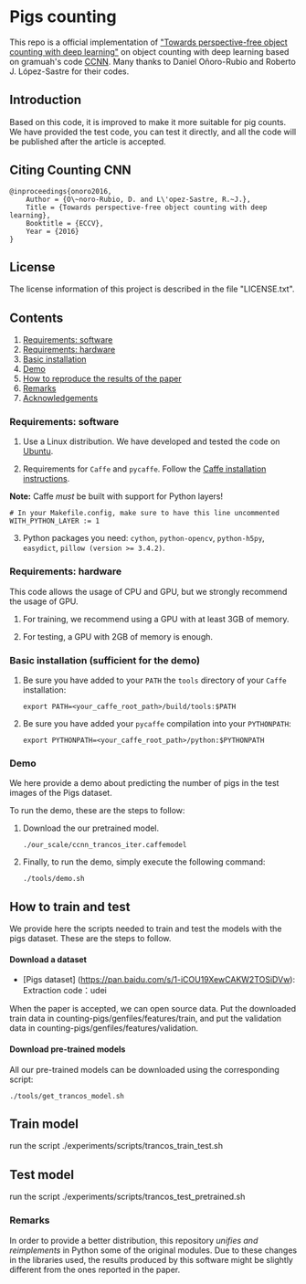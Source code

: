 # Pigs counting

This repo is a official implementation of ["Towards perspective-free object counting with deep learning"](http://agamenon.tsc.uah.es/Investigacion/gram/publications/eccv2016-onoro.pdf) on object counting with deep learning based on gramuah's code [CCNN](https://github.com/gramuah/ccnn).
Many thanks to  Daniel Oñoro-Rubio and Roberto J. López-Sastre for their codes.

## Introduction

Based on this code, it is improved to make it more suitable for pig counts.
We have provided the test code, you can test it directly, and all the code will be published after the article is accepted.

## Citing Counting CNN

```
@inproceedings{onoro2016,
    Author = {O\~noro-Rubio, D. and L\'opez-Sastre, R.~J.},
    Title = {Towards perspective-free object counting with deep learning},
    Booktitle = {ECCV},
    Year = {2016}
}
```

## License
The license information of this project is described in the file "LICENSE.txt".

## Contents
1. [Requirements: software](#requirements-software)
2. [Requirements: hardware](#requirements-hardware)
3. [Basic installation](#basic-installation-sufficient-for-the-demo)
4. [Demo](#demo)
5. [How to reproduce the results of the paper](#how-to-reproduce-the-results-of-the-paper)
6. [Remarks](#remarks)
7. [Acknowledgements](#acknowledgements)

### Requirements: software

1. Use a Linux distribution. We have developed and tested the code on [Ubuntu](http://www.ubuntu.com/).


2. Requirements for `Caffe` and `pycaffe`. Follow the [Caffe installation instructions](http://caffe.berkeleyvision.org/installation.html).

  **Note:** Caffe *must* be built with support for Python layers!

  ```make
  # In your Makefile.config, make sure to have this line uncommented
  WITH_PYTHON_LAYER := 1
  ```

3. Python packages you need: `cython`, `python-opencv`, `python-h5py`, `easydict`, `pillow (version >= 3.4.2)`.


### Requirements: hardware

This code allows the usage of CPU and GPU, but we strongly recommend the usage of GPU.

1. For training, we recommend using a GPU with at least 3GB of memory.

2. For testing, a GPU with 2GB of memory is enough.

### Basic installation (sufficient for the demo)

1. Be sure you have added to your `PATH` the `tools` directory of your `Caffe` installation:

    ```Shell
    export PATH=<your_caffe_root_path>/build/tools:$PATH
    ```
    
2. Be sure you have added your `pycaffe` compilation into your `PYTHONPATH`:
    
    ```Shell
    export PYTHONPATH=<your_caffe_root_path>/python:$PYTHONPATH
    ```
### Demo

We here provide a demo about predicting the number of pigs in the test images of the Pigs dataset.

To run the demo, these are the steps to follow:

1. Download the our pretrained model.
	```Shell
	./our_scale/ccnn_trancos_iter.caffemodel
	```

2. Finally, to run the demo, simply execute the following command:
	```Shell
	./tools/demo.sh
	```
    
## How to train and test
We provide here the scripts needed to train and test the models with the pigs dataset. These are the steps to follow.

#### Download a dataset

* [Pigs dataset]
(https://pan.baidu.com/s/1-iCOU19XewCAKW2TOSiDVw):
Extraction code：udei

When the paper is accepted, we can open source data.
Put the downloaded train data in counting-pigs/genfiles/features/train, and put the validation data in counting-pigs/genfiles/features/validation. 
#### Download pre-trained models

All our pre-trained models can be downloaded using the corresponding script:

```Shell
./tools/get_trancos_model.sh
```
    
## Train model
run the script
./experiments/scripts/trancos_train_test.sh

## Test model
run the script
./experiments/scripts/trancos_test_pretrained.sh
    
### Remarks

In order to provide a better distribution, this repository *unifies and reimplements* in Python some of the original modules. Due to these changes in the libraries used, the results produced by this software might be slightly different from the ones reported in the paper.
